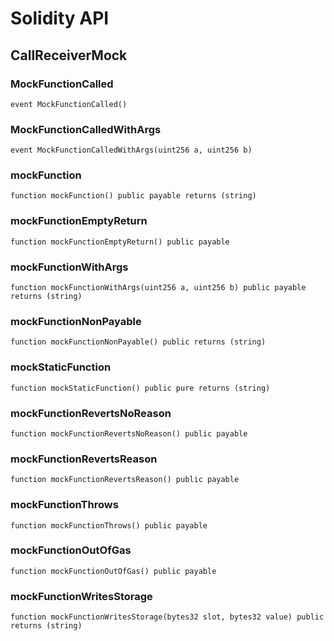 # Solidity API

## CallReceiverMock

### MockFunctionCalled

```solidity
event MockFunctionCalled()
```

### MockFunctionCalledWithArgs

```solidity
event MockFunctionCalledWithArgs(uint256 a, uint256 b)
```

### mockFunction

```solidity
function mockFunction() public payable returns (string)
```

### mockFunctionEmptyReturn

```solidity
function mockFunctionEmptyReturn() public payable
```

### mockFunctionWithArgs

```solidity
function mockFunctionWithArgs(uint256 a, uint256 b) public payable returns (string)
```

### mockFunctionNonPayable

```solidity
function mockFunctionNonPayable() public returns (string)
```

### mockStaticFunction

```solidity
function mockStaticFunction() public pure returns (string)
```

### mockFunctionRevertsNoReason

```solidity
function mockFunctionRevertsNoReason() public payable
```

### mockFunctionRevertsReason

```solidity
function mockFunctionRevertsReason() public payable
```

### mockFunctionThrows

```solidity
function mockFunctionThrows() public payable
```

### mockFunctionOutOfGas

```solidity
function mockFunctionOutOfGas() public payable
```

### mockFunctionWritesStorage

```solidity
function mockFunctionWritesStorage(bytes32 slot, bytes32 value) public returns (string)
```

